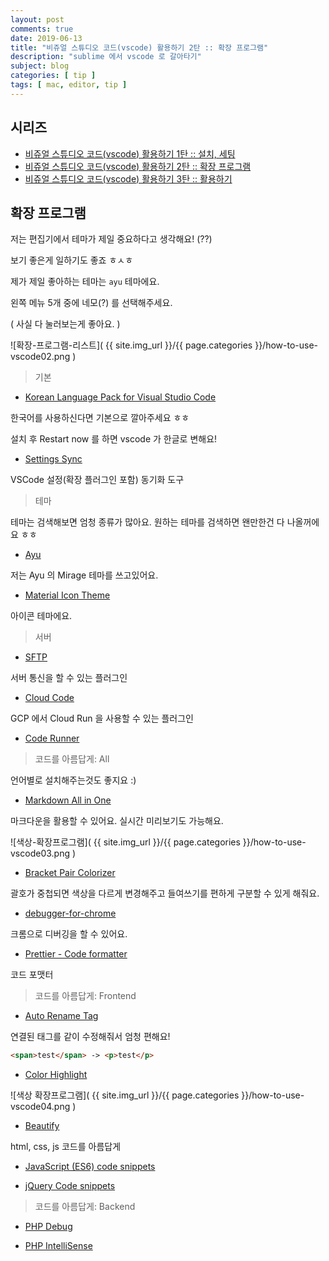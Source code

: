 ```yaml
---
layout: post
comments: true
date: 2019-06-13
title: "비쥬얼 스튜디오 코드(vscode) 활용하기 2탄 :: 확장 프로그램"
description: "sublime 에서 vscode 로 갈아타기"
subject: blog
categories: [ tip ]
tags: [ mac, editor, tip ]
---
```


## 시리즈

- [비쥬얼 스튜디오 코드(vscode) 활용하기 1탄 :: 설치, 세팅](/2019/tip/how-to-use-vscode-1)
- [비쥬얼 스튜디오 코드(vscode) 활용하기 2탄 :: 확장 프로그램](/2019/tip/how-to-use-vscode-2)
- [비쥬얼 스튜디오 코드(vscode) 활용하기 3탄 :: 활용하기](/2019/tip/how-to-use-vscode-3)

## 확장 프로그램

저는 편집기에서 테마가 제일 중요하다고 생각해요! (??)

보기 좋은게 일하기도 좋죠 ㅎㅅㅎ


제가 제일 좋아하는 테마는 `ayu` 테마에요.

왼쪽 메뉴 5개 중에 네모(?) 를 선택해주세요.

( 사실 다 눌러보는게 좋아요. )

![확장-프로그램-리스트]( {{ site.img_url }}/{{ page.categories }}/how-to-use-vscode02.png )

> 기본

- [Korean Language Pack for Visual Studio Code](https://marketplace.visualstudio.com/items?itemName=MS-CEINTL.vscode-language-pack-ko)
  
한국어를 사용하신다면 기본으로 깔아주세요 ㅎㅎ

설치 후 Restart now 를 하면 vscode 가 한글로 변해요!

- [Settings Sync](https://marketplace.visualstudio.com/items?itemName=Shan.code-settings-sync)

VSCode 설정(확장 플러그인 포함) 동기화 도구

> 테마

테마는 검색해보면 엄청 종류가 많아요. 원하는 테마를 검색하면 왠만한건 다 나올꺼에요 ㅎㅎ

- [Ayu](https://marketplace.visualstudio.com/items?itemName=teabyii.ayu)

저는 Ayu 의 Mirage 테마를 쓰고있어요.

- [Material Icon Theme](https://marketplace.visualstudio.com/items?itemName=PKief.material-icon-theme)

아이콘 테마에요.

> 서버

- [SFTP](https://marketplace.visualstudio.com/items?itemName=liximomo.sftp)

서버 통신을 할 수 있는 플러그인

- [Cloud Code](https://marketplace.visualstudio.com/items?itemName=GoogleCloudTools.cloudcode)

GCP 에서 Cloud Run 을 사용할 수 있는 플러그인

- [Code Runner](https://marketplace.visualstudio.com/items?itemName=formulahendry.code-runner)

> 코드를 아름답게: All

언어별로 설치해주는것도 좋지요 :)

- [Markdown All in One](https://marketplace.visualstudio.com/items?itemName=yzhang.markdown-all-in-one)

마크다운을 활용할 수 있어요. 실시간 미리보기도 가능해요.

![색상-확장프로그램]( {{ site.img_url }}/{{ page.categories }}/how-to-use-vscode03.png )

- [Bracket Pair Colorizer](https://marketplace.visualstudio.com/items?itemName=CoenraadS.bracket-pair-colorizer)

괄호가 중첩되면 색상을 다르게 변경해주고 들여쓰기를 편하게 구분할 수 있게 해줘요.

- [debugger-for-chrome](https://marketplace.visualstudio.com/items?itemName=msjsdiag.debugger-for-chrome)

크롬으로 디버깅을 할 수 있어요.

- [Prettier - Code formatter](https://marketplace.visualstudio.com/items?itemName=esbenp.prettier-vscode)

코드 포맷터

> 코드를 아름답게: Frontend

- [Auto Rename Tag](https://marketplace.visualstudio.com/items?itemName=formulahendry.auto-rename-tag)

연결된 태그를 같이 수정해줘서 엄청 편해요!

```html
<span>test</span> -> <p>test</p>
```

- [Color Highlight](https://marketplace.visualstudio.com/items?itemName=naumovs.color-highlight)

![색상 확장프로그램]( {{ site.img_url }}/{{ page.categories }}/how-to-use-vscode04.png )

- [Beautify](https://marketplace.visualstudio.com/items?itemName=HookyQR.beautify)

html, css, js 코드를 아름답게

- [JavaScript (ES6) code snippets](https://marketplace.visualstudio.com/items?itemName=xabikos.JavaScriptSnippets)

- [jQuery Code snippets](https://marketplace.visualstudio.com/items?itemName=donjayamanne.jquerysnippets)

> 코드를 아름답게: Backend

- [PHP Debug](https://marketplace.visualstudio.com/items?itemName=felixfbecker.php-debug)

- [PHP IntelliSense](https://marketplace.visualstudio.com/items?itemName=felixfbecker.php-intellisense)
